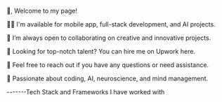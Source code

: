  
 👋, Welcome to my page!

👨‍💻 I'm available for mobile app, full-stack development, and AI projects.

👯 I’m always open to collaborating on creative and innovative projects.

🤝 Looking for top-notch talent? You can hire me on Upwork 
here.

💬 Feel free to reach out if you have any questions or need assistance.

📖 Passionate about coding, AI, neuroscience, and mind management.

-------Tech Stack and Frameworks I have worked with 



